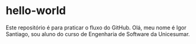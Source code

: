# hello-world
Este repositório é para praticar o fluxo do GitHub.
Olá, meu nome é Igor Santiago, sou aluno do curso de Engenharia de Software da Unicesumar.
